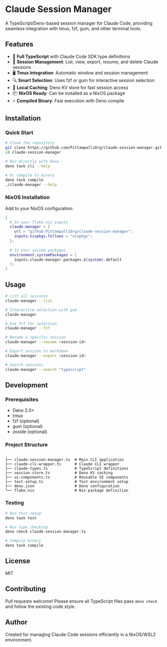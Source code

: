 # Claude Session Manager

A TypeScript/Deno-based session manager for Claude Code, providing seamless integration with tmux, fzf, gum, and other terminal tools.

## Features

- 🚀 **Full TypeScript** with Claude Code SDK type definitions
- 📁 **Session Management**: List, view, export, resume, and delete Claude sessions
- 🖥️ **Tmux Integration**: Automatic window and session management
- 🔍 **Smart Selection**: Uses fzf or gum for interactive session selection
- 💾 **Local Caching**: Deno KV store for fast session access
- 📦 **NixOS Ready**: Can be installed as a NixOS package
- ⚡ **Compiled Binary**: Fast execution with Deno compile

## Installation

### Quick Start

```bash
# Clone the repository
git clone https://github.com/PittampalliOrg/claude-session-manager.git
cd claude-session-manager

# Run directly with Deno
deno task cli --help

# Or compile to binary
deno task compile
./claude-manager --help
```

### NixOS Installation

Add to your NixOS configuration:

```nix
{
  # In your flake.nix inputs
  claude-manager = {
    url = "github:PittampalliOrg/claude-session-manager";
    inputs.nixpkgs.follows = "nixpkgs";
  };
  
  # In your system packages
  environment.systemPackages = [
    inputs.claude-manager.packages.${system}.default
  ];
}
```

## Usage

```bash
# List all sessions
claude-manager --list

# Interactive selection with gum
claude-manager

# Use fzf for selection
claude-manager --fzf

# Resume a specific session
claude-manager --resume <session-id>

# Export session to markdown
claude-manager --export <session-id>

# Search sessions
claude-manager --search "typescript"
```

## Development

### Prerequisites

- Deno 2.0+
- tmux
- fzf (optional)
- gum (optional)
- zoxide (optional)

### Project Structure

```
.
├── claude-session-manager.ts  # Main CLI application
├── claude-cli-wrapper.ts      # Claude CLI wrapper
├── claude-types.ts            # TypeScript definitions
├── session-store.ts           # Deno KV caching
├── ui-components.ts           # Reusable UI components
├── test-setup.ts              # Test environment setup
├── deno.json                  # Deno configuration
└── flake.nix                  # Nix package definition
```

### Testing

```bash
# Run test setup
deno task test

# Run type checking
deno check claude-session-manager.ts

# Compile binary
deno task compile
```

## License

MIT

## Contributing

Pull requests welcome! Please ensure all TypeScript files pass `deno check` and follow the existing code style.

## Author

Created for managing Claude Code sessions efficiently in a NixOS/WSL2 environment.